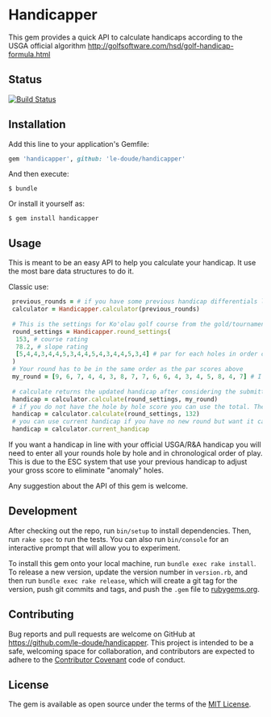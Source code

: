 # Handicapper

This gem provides a quick API to calculate handicaps according to the USGA official algorithm
http://golfsoftware.com/hsd/golf-handicap-formula.html

## Status

[![Build Status](https://travis-ci.org/le-doude/handicapper.svg?branch=master)](https://travis-ci.org/le-doude/handicapper)

## Installation

Add this line to your application's Gemfile:

```ruby
gem 'handicapper', github: 'le-doude/handicapper'
```

And then execute:

    $ bundle

Or install it yourself as:

    $ gem install handicapper

## Usage

This is meant to be an easy API to help you calculate your handicap.
It use the most bare data structures to do it.

Classic use:

```ruby
 previous_rounds = # if you have some previous handicap differentials load them here in an Array
 calculator = Handicapper.calculator(previous_rounds)
 
 # This is the settings for Ko'olau golf course from the gold/tournament tees.
 round_settings = Handicapper.round_settings(
  153, # course rating
  78.2, # slope rating
  [5,4,4,3,4,4,5,3,4,4,5,4,3,4,4,5,3,4] # par for each holes in order of play
 )
 # Your round has to be in the same order as the par scores above
 my_round = [9, 6, 7, 4, 4, 3, 8, 7, 7, 6, 6, 4, 3, 4, 5, 8, 4, 7] # I wish
 
 # calculate returns the updated handicap after considering the submitted round
 handicap = calculator.calculate(round_settings, my_round)
 # if you do not have the hole by hole score you can use the total. The result might not be the same as with the official USGA calculations though
 handicap = calculator.calculate(round_settings, 132)
 # you can use current handicap if you have no new round but want it calculated
 handicap = calculator.current_handicap
```

If you want a handicap in line with your official USGA/R&A handicap you will need to enter all your rounds hole by hole and in chronological order of play. 
This is due to the ESC system that use your previous handicap to adjust your gross score to eliminate "anomaly" holes. 

Any suggestion about the API of this gem is welcome.

## Development

After checking out the repo, run `bin/setup` to install dependencies. Then, run `rake spec` to run the tests. You can also run `bin/console` for an interactive prompt that will allow you to experiment.

To install this gem onto your local machine, run `bundle exec rake install`. To release a new version, update the version number in `version.rb`, and then run `bundle exec rake release`, which will create a git tag for the version, push git commits and tags, and push the `.gem` file to [rubygems.org](https://rubygems.org).

## Contributing

Bug reports and pull requests are welcome on GitHub at https://github.com/le-doude/handicapper. This project is intended to be a safe, welcoming space for collaboration, and contributors are expected to adhere to the [Contributor Covenant](http://contributor-covenant.org) code of conduct.


## License

The gem is available as open source under the terms of the [MIT License](http://opensource.org/licenses/MIT).


